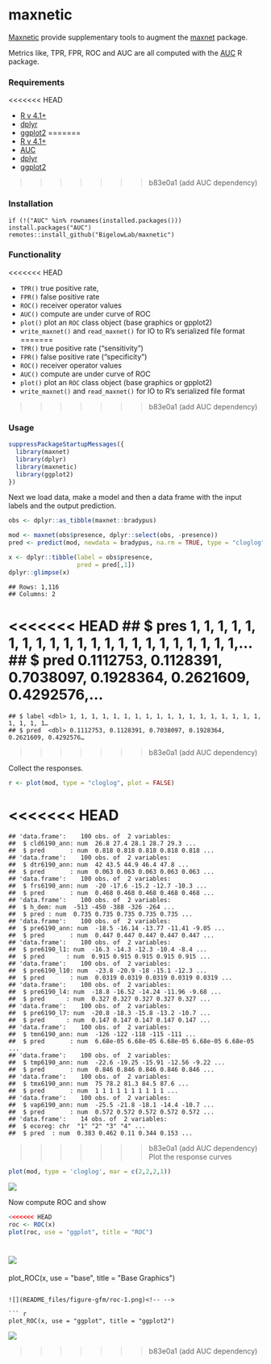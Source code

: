 maxnetic
================

[Maxnetic](https://github.com/BigelowLab/maxnetic) provide supplementary
tools to augment the [maxnet](https://CRAN.R-project.org/package=maxnet)
package.

Metrics like, TPR, FPR, ROC and AUC are all computed with the
[AUC](https://CRAN.R-project.org/package=AUC) R package.

### Requirements

<<<<<<< HEAD
-   [R v 4.1+](https://www.r-project.org/)
-   [dplyr](https://CRAN.R-project.org/package=dplyr)
-   [ggplot2](https://CRAN.R-project.org/package=ggplot2)
=======
- [R v 4.1+](https://www.r-project.org/)
- [AUC](https://CRAN.R-project.org/package=AUC)
- [dplyr](https://CRAN.R-project.org/package=dplyr)
- [ggplot2](https://CRAN.R-project.org/package=ggplot2)
>>>>>>> b83e0a1 (add AUC dependency)

### Installation

    if (!("AUC" %in% rownames(installed.packages())) install.packages("AUC")
    remotes::install_github("BigelowLab/maxnetic")

### Functionality

<<<<<<< HEAD
-   `TPR()` true positive rate,
-   `FPR()` false positive rate
-   `ROC()` receiver operator values
-   `AUC()` compute are under curve of ROC
-   `plot()` plot an `ROC` class object (base graphics or gpplot2)
-   `write_maxnet()` and `read_maxnet()` for IO to R’s serialized file
    format
=======
- `TPR()` true positive rate (“sensitivity”)
- `FPR()` false positive rate (“specificity”)
- `ROC()` receiver operator values
- `AUC()` compute are under curve of ROC
- `plot()` plot an `ROC` class object (base graphics or gpplot2)
- `write_maxnet()` and `read_maxnet()` for IO to R’s serialized file
  format
>>>>>>> b83e0a1 (add AUC dependency)

### Usage

``` r
suppressPackageStartupMessages({
  library(maxnet)
  library(dplyr)
  library(maxnetic)
  library(ggplot2)
})
```

Next we load data, make a model and then a data frame with the input
labels and the output prediction.

``` r
obs <- dplyr::as_tibble(maxnet::bradypus)

mod <- maxnet(obs$presence, dplyr::select(obs, -presence))
pred <- predict(mod, newdata = bradypus, na.rm = TRUE, type = "cloglog")

x <- dplyr::tibble(label = obs$presence,
                   pred = pred[,1])
dplyr::glimpse(x)
```

    ## Rows: 1,116
    ## Columns: 2
<<<<<<< HEAD
    ## $ pres <dbl> 1, 1, 1, 1, 1, 1, 1, 1, 1, 1, 1, 1, 1, 1, 1, 1, 1, 1, 1, 1, 1, 1,…
    ## $ pred <dbl> 0.1112753, 0.1128391, 0.7038097, 0.1928364, 0.2621609, 0.4292576,…
=======
    ## $ label <dbl> 1, 1, 1, 1, 1, 1, 1, 1, 1, 1, 1, 1, 1, 1, 1, 1, 1, 1, 1, 1, 1, 1…
    ## $ pred  <dbl> 0.1112753, 0.1128391, 0.7038097, 0.1928364, 0.2621609, 0.4292576…
>>>>>>> b83e0a1 (add AUC dependency)

Collect the responses.

``` r
r <- plot(mod, type = "cloglog", plot = FALSE)
```

<<<<<<< HEAD
=======
    ## 'data.frame':    100 obs. of  2 variables:
    ##  $ cld6190_ann: num  26.8 27.4 28.1 28.7 29.3 ...
    ##  $ pred       : num  0.818 0.818 0.818 0.818 0.818 ...
    ## 'data.frame':    100 obs. of  2 variables:
    ##  $ dtr6190_ann: num  42 43.5 44.9 46.4 47.8 ...
    ##  $ pred       : num  0.063 0.063 0.063 0.063 0.063 ...
    ## 'data.frame':    100 obs. of  2 variables:
    ##  $ frs6190_ann: num  -20 -17.6 -15.2 -12.7 -10.3 ...
    ##  $ pred       : num  0.468 0.468 0.468 0.468 0.468 ...
    ## 'data.frame':    100 obs. of  2 variables:
    ##  $ h_dem: num  -513 -450 -388 -326 -264 ...
    ##  $ pred : num  0.735 0.735 0.735 0.735 0.735 ...
    ## 'data.frame':    100 obs. of  2 variables:
    ##  $ pre6190_ann: num  -18.5 -16.14 -13.77 -11.41 -9.05 ...
    ##  $ pred       : num  0.447 0.447 0.447 0.447 0.447 ...
    ## 'data.frame':    100 obs. of  2 variables:
    ##  $ pre6190_l1: num  -16.3 -14.3 -12.3 -10.4 -8.4 ...
    ##  $ pred      : num  0.915 0.915 0.915 0.915 0.915 ...
    ## 'data.frame':    100 obs. of  2 variables:
    ##  $ pre6190_l10: num  -23.8 -20.9 -18 -15.1 -12.3 ...
    ##  $ pred       : num  0.0319 0.0319 0.0319 0.0319 0.0319 ...
    ## 'data.frame':    100 obs. of  2 variables:
    ##  $ pre6190_l4: num  -18.8 -16.52 -14.24 -11.96 -9.68 ...
    ##  $ pred      : num  0.327 0.327 0.327 0.327 0.327 ...
    ## 'data.frame':    100 obs. of  2 variables:
    ##  $ pre6190_l7: num  -20.8 -18.3 -15.8 -13.2 -10.7 ...
    ##  $ pred      : num  0.147 0.147 0.147 0.147 0.147 ...
    ## 'data.frame':    100 obs. of  2 variables:
    ##  $ tmn6190_ann: num  -126 -122 -118 -115 -111 ...
    ##  $ pred       : num  6.68e-05 6.68e-05 6.68e-05 6.68e-05 6.68e-05 ...
    ## 'data.frame':    100 obs. of  2 variables:
    ##  $ tmp6190_ann: num  -22.6 -19.25 -15.91 -12.56 -9.22 ...
    ##  $ pred       : num  0.846 0.846 0.846 0.846 0.846 ...
    ## 'data.frame':    100 obs. of  2 variables:
    ##  $ tmx6190_ann: num  75 78.2 81.3 84.5 87.6 ...
    ##  $ pred       : num  1 1 1 1 1 1 1 1 1 1 ...
    ## 'data.frame':    100 obs. of  2 variables:
    ##  $ vap6190_ann: num  -25.5 -21.8 -18.1 -14.4 -10.7 ...
    ##  $ pred       : num  0.572 0.572 0.572 0.572 0.572 ...
    ## 'data.frame':    14 obs. of  2 variables:
    ##  $ ecoreg: chr  "1" "2" "3" "4" ...
    ##  $ pred  : num  0.383 0.462 0.11 0.344 0.153 ...

>>>>>>> b83e0a1 (add AUC dependency)
Plot the response curves

``` r
plot(mod, type = 'cloglog', mar = c(2,2,2,1))
```

![](README_files/figure-gfm/plot_response-1.png)<!-- -->

Now compute ROC and show

``` r
<<<<<<< HEAD
roc <- ROC(x)
plot(roc, use = "ggplot", title = "ROC")
```

![](README_files/figure-gfm/roc-1.png)<!-- -->
=======
plot_ROC(x, use = "base", title = "Base Graphics")
```

![](README_files/figure-gfm/roc-1.png)<!-- -->

``` r
plot_ROC(x, use = "ggplot", title = "ggplot2")
```

![](README_files/figure-gfm/roc-2.png)<!-- -->
>>>>>>> b83e0a1 (add AUC dependency)
